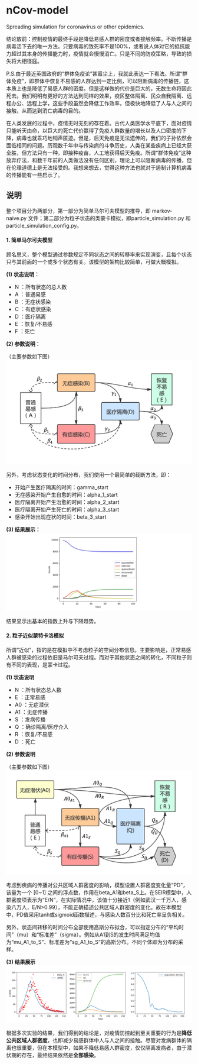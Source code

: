 # nCov-model
Spreading simulation for coronavirus or other epidemics.

结论放前：控制疫情的最终手段是降低易感人群的密度或者接触频率。不断传播是病毒活下去的唯一方法。只要病毒的致死率不是100%，或者说人体对它的抵抗能力超过其本身的传播能力时，疫情就会慢慢消亡。只是不同的防疫策略，导致的损失将大相径庭。

P.S.由于最近英国政府的“群体免疫论”甚嚣尘上，我就此表达一下看法。所谓“群体免疫”，即群体中恢复不易感的人群达到一定比例，可以阻断病毒的传播链，这本质上也是降低了易感人群的密度。但是这样做的代价是巨大的，无数生命将因此死去。我们明明有更好的方法达到同样的效果，疫区整体隔离、民众自我隔离、远程办公、远程上学，这些手段虽然会降低工作效率，但极快地降低了人与人之间的接触，从而达到消亡病毒的目的。

在人类发展的过程中，疫情无时无刻的存在着。古代人类医学水平底下，面对疫情只能听天由命，以巨大的死亡代价赢得了免疫人群数量的增长以及人口密度的下降，病毒也就乖巧地销声匿迹。但是，后天免疫是无法遗传的，我们的子孙依然会面临相同的问题。历观数千年中与传染病的斗争历史，人类在某些疾病上已经大获全胜，但方法只有一种，即接种疫苗，人工地获得后天免疫。所谓“群体免疫”这种放弃疗法，和数千年前的人类做法没有任何区别，理论上可以阻断病毒的传播，但在伦理道德上是无法接受的。我想来想去，觉得这种方法也就对于遏制计算机病毒的传播能有一些启示了。
 
## 说明
整个项目分为两部分，第一部分为简单马尔可夫模型的推导，即 markov-naive.py 文件；第二部分为粒子状态的类蒙卡模拟，即particle\_simulation.py 和 particle\_simulation\_config.py。

#### 1. 简单马尔可夫模型
顾名思义，整个模型通过参数规定不同状态之间的转移率来实现演变，且每个状态只与其前面的一个或多个状态有关。该模型的架构比较简单，可做大概模拟。

**(1) 状态说明：**

* N ：所有状态的总人数
* A ：普通易感
* B ：无症状感染
* C ：有症状感染
* D ：医疗隔离
* E ：恢复/不易感
* F ：死亡

**(2) 参数说明：**

（主要参数如下图）
![markov-model](./image/markov-model.jpg)

另外，考虑状态变化的时间分布，我们使用一个最简单的截断方法，即：

* 开始产生医疗隔离的时间：gamma\_start
* 无症感染开始产生自愈的时间：alpha\_1\_start
* 医疗隔离开始产生治愈的时间：alpha\_2\_start
* 医疗隔离开始产生死亡的时间：alpha\_3\_start
* 感染开始出现症状的时间：beta\_3\_start

**(3) 结果展示：**
![markov-results](./image/markov-result-sm.jpg)

结果显示出基本的指数上升与下降趋势。

#### 2. 粒子近似蒙特卡洛模拟
所谓“近似”，指的是在模拟中不考虑粒子的空间分布信息。主要影响是，正常易感人群被感染的过程依旧是马尔可夫过程。而对于其他状态之间的转化，不同粒子则有不同的表现，是蒙卡过程。

**(1) 状态说明**

* N ：所有状态总人数
* E ：正常易感
* A0 ：无症潜伏
* A1 ：无症传播
* S ：发病传播
* Q ：确诊隔离/医疗介入
* R ：恢复/不易感
* D ：死亡

**(2) 参数说明**

（主要参数如下图）
![particle-model](./image/particle-model.jpg)

考虑到疾病的传播对公共区域人群密度的影响，模型设置人群密度变化量“PD”，该量为一个 [0~1] 之间的浮点数，作用在beta\_A1和beta\_S上。在SEIR模型中，人群密度项表示为“E/N”，在实际情况中，该值十分接近1（例如武汉一千万人，感染八万人，E/N>0.99），不能正确描述公共区域人群密度的变化。故在本模型中，PD值采用tanh或sigmoid函数描述，与感染人数百分比和死亡率呈负相关。

另外，状态间转移的时间分布全部使用高斯分布拟合，可以指定分布的“平均时间”（mu）和“标准差”（sigma）。例如从A1到S的发生时间满足均值为“mu\_A1\_to\_S”、标准差为“sg\_A1\_to\_S”的高斯分布。不同个体即为分布的采样。

**(3) 结果展示**
![particle-result](./image/particle-result.png)

根据多次实验的结果，我们得到的结论是，对疫情防控起到至关重要的行为是**降低公共区域人群密度**，也即减少易感群体中人与人之间的接触。尽管对发病群体的隔离也很重要，但在本模型中，如果不降低易感人群密度，仅仅隔离发病者，由于潜伏期的存在，最终结果依然是**全部感染**。